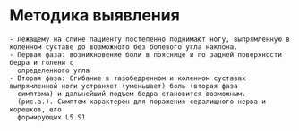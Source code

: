 # Методика выявления
	- Лежащему на спине пациенту постепенно поднимают ногу, выпрямленную в коленном суставе до возможного без болевого угла наклона.
	- Первая фаза: возникновение боли в пояснице и по задней поверхности бедра и голени с
	  определенного угла
	- Вторая фаза: Сгибание в тазобедренном и коленном суставах выпрямленной ноги устраняет (уменьшает) боль (вторая фаза
	  симптома) и дальнейший подъем бедра становится возможным.
	  (рис.а.). Симптом характерен для поражения седалищного нерва и корешков, его
	  формирующих L5.S1